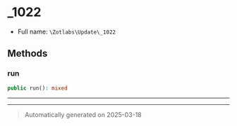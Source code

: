 
# _1022





* Full name: `\Zotlabs\Update\_1022`




## Methods


### run



```php
public run(): mixed
```












***


***
> Automatically generated on 2025-03-18
